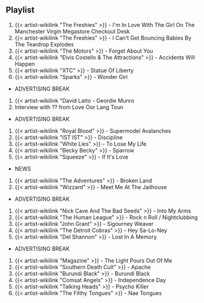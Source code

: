 ## Playlist

1. {{< artist-wikilink "The Freshies" >}} - I'm In Love With The Girl On The Manchester Virgin Megastore Checkout Desk
2. {{< artist-wikilink "The Freshies" >}} - I Can't Get Bouncing Babies By The Teardrop Explodes
3. {{< artist-wikilink "The Motors" >}} - Forget About You
4. {{< artist-wikilink "Elvis Costello & The Attractions" >}} - Accidents Will Happen
5. {{< artist-wikilink "XTC" >}} - Statue Of Liberty
6. {{< artist-wikilink "Sparks" >}} - Wonder Girl

- ADVERTISING BREAK

1. {{< artist-wikilink "David Latto - Geordie Munro
2. Interview with ?? from Love Oor Lang Toun

- ADVERTISING BREAK

1. {{< artist-wikilink "Royal Blood" >}} - Supermodel Avalanches
2. {{< artist-wikilink "IST IST" >}} - Discipline
3. {{< artist-wikilink "White Lies" >}} - To Lose My Life
4. {{< artist-wikilink "Becky Becky" >}} - Sparrow
5. {{< artist-wikilink "Squeeze" >}} - If It's Love

- NEWS

1. {{< artist-wikilink "The Adventures" >}} - Broken Land
2. {{< artist-wikilink "Wizzard" >}} - Meet Me At The Jailhouse

- ADVERTISING BREAK

1. {{< artist-wikilink "Nick Cave And The Bad Seeds" >}} - Into My Arms
2. {{< artist-wikilink "The Human League" >}} - Rock n Roll / Nightclubbing
3. {{< artist-wikilink "John Grant" >}} - Sigourney Weaver
4. {{< artist-wikilink "The Detroit Cobras" >}} - Hey Sa-Lo-Ney
5. {{< artist-wikilink "Del Shannon" >}} - Lost In A Memory

- ADVERTISING BREAK

1. {{< artist-wikilink "Magazine" >}} - The Light Pours Out Of Me
2. {{< artist-wikilink "Southern Death Cult" >}} - Apache
3. {{< artist-wikilink "Burundi Black" >}} - Burundi Black
4. {{< artist-wikilink "Comsat Angels" >}} - Independence Day
5. {{< artist-wikilink "Talking Heads" >}} - Psycho Killer
6. {{< artist-wikilink "The Filthy Tongues" >}} - Nae Tongues
